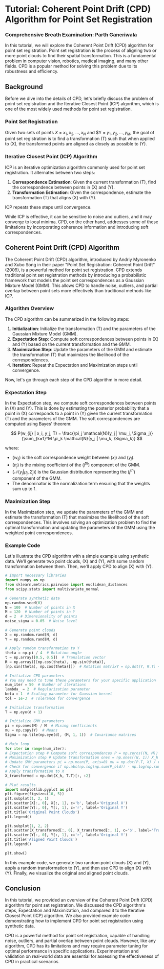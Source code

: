 
# Tutorial: Coherent Point Drift (CPD) Algorithm for Point Set Registration  
### Comprehensive Breath Examination: Parth Ganeriwala  
In this tutorial, we will explore the Coherent Point Drift (CPD) algorithm for point set registration. Point set registration is the process of aligning two or more point clouds to find their spatial transformation. This is a fundamental problem in computer vision, robotics, medical imaging, and many other fields. CPD is a popular method for solving this problem due to its robustness and efficiency.  
  
## Background  
  
Before we dive into the details of CPD, let's briefly discuss the problem of point set registration and the Iterative Closest Point (ICP) algorithm, which is one of the most widely used methods for point set registration.  
  
### Point Set Registration  
  
Given two sets of points $X$ = ${x_1, x_2, ..., x_N}$ and $Y = ${y_1, y_2, ..., y_M}$, the goal of point set registration is to find a transformation \(T\) such that when applied to \(X\), the transformed points are aligned as closely as possible to \(Y\).  
  
### Iterative Closest Point (ICP) Algorithm  
  
ICP is an iterative optimization algorithm commonly used for point set registration. It alternates between two steps:  
  
1. **Correspondence Estimation**: Given the current transformation \(T\), find the correspondence between points in \(X\) and \(Y\).  
2. **Transformation Estimation**: Given the correspondence, estimate the transformation \(T\) that aligns \(X\) with \(Y\).  
  
ICP repeats these steps until convergence.  
  
While ICP is effective, it can be sensitive to noise and outliers, and it may converge to local minima. CPD, on the other hand, addresses some of these limitations by incorporating coherence information and introducing soft correspondences.  
  
## Coherent Point Drift (CPD) Algorithm  
  
The Coherent Point Drift (CPD) algorithm, introduced by Andriy Myronenko and Xubo Song in their paper "Point Set Registration: Coherent Point Drift" (2009), is a powerful method for point set registration. CPD extends traditional point set registration methods by introducing a probabilistic framework that models the point set correspondences as a Gaussian Mixture Model (GMM). This allows CPD to handle noise, outliers, and partial overlap between point sets more effectively than traditional methods like ICP.  
  
### Algorithm Overview  
  
The CPD algorithm can be summarized in the following steps:  
  
1. **Initialization**: Initialize the transformation \(T\) and the parameters of the Gaussian Mixture Model (GMM).  
2. **Expectation Step**: Compute soft correspondences between points in \(X\) and \(Y\) based on the current transformation and the GMM.  
3. **Maximization Step**: Update the parameters of the GMM and estimate the transformation \(T\) that maximizes the likelihood of the correspondences.  
4. **Iteration**: Repeat the Expectation and Maximization steps until convergence.  
  
Now, let's go through each step of the CPD algorithm in more detail.  
  
### Expectation Step  
  
In the Expectation step, we compute soft correspondences between points in \(X\) and \(Y\). This is done by estimating the posterior probability that a point in \(X\) corresponds to a point in \(Y\) given the current transformation \(T\) and the parameters of the GMM. The soft correspondences are computed using Bayes' theorem:  
  
$$
P(w_{ij} | x_i, y_j, T) = \frac{\pi_j \mathcal{N}(y_j | \mu_j, \Sigma_j)}{\sum_{k=1}^M \pi_k \mathcal{N}(y_j | \mu_k, \Sigma_k)}  
$$
  
where:  
- $(w_{ij})$ is the soft correspondence weight between $(x_i)$ and $(y_j)$.  
- $(\pi_j)$ is the mixing coefficient of the $(j^{th})$ component of the GMM.  
- $(\mathcal{N}(y_j | \mu_j, \Sigma_j))$ is the Gaussian distribution representing the $(j^{th})$ component of the GMM.  
- The denominator is the normalization term ensuring that the weights sum up to 1.  
  
### Maximization Step  
  
In the Maximization step, we update the parameters of the GMM and estimate the transformation \(T\) that maximizes the likelihood of the soft correspondences. This involves solving an optimization problem to find the optimal transformation and updating the parameters of the GMM using the weighted point correspondences.  
  
### Example Code  
  
Let's illustrate the CPD algorithm with a simple example using synthetic data. We'll generate two point clouds, \(X\) and \(Y\), with some random transformation between them. Then, we'll apply CPD to align \(X\) with \(Y\).  
  
 ```python  
# Import necessary libraries  
import numpy as np  
from sklearn.metrics.pairwise import euclidean_distances  
from scipy.stats import multivariate_normal  
  
# Generate synthetic data  
np.random.seed(0)  
N = 100  # Number of points in X  
M = 120  # Number of points in Y  
d = 2  # Dimensionality of points  
noise_sigma = 0.05  # Noise level  
  
# Generate point clouds  
X = np.random.rand(N, d)  
Y = np.random.rand(M, d)  
  
# Apply random transformation to Y  
theta = np.pi / 4  # Rotation angle  
t = np.array([0.5, 0.5])  # Translation vector  
R = np.array([[np.cos(theta), -np.sin(theta)],  
 [np.sin(theta), np.cos(theta)]])  # Rotation matrixY = np.dot(Y, R.T) + t + np.random.randn(M, d) * noise_sigma  
  
# Initialize CPD parameters  
# You may need to tune these parameters for your specific application  
num_iter = 50  # Number of iterations  
lambda_ = 2  # Regularization parameter  
beta = 1  # Scaling parameter for Gaussian kernel  
tol = 1e-3  # Tolerance for convergence  
  
# Initialize transformation  
T = np.eye(d + 1)  
  
# Initialize GMM parameters  
pi = np.ones(M) / M  # Mixing coefficients  
mu = np.copy(Y)  # Means  
Sigma = np.tile(np.eye(d), (M, 1, 1))  # Covariance matrices  
  
# Main loop  
for iter in range(num_iter):  
 # Expectation step # Compute soft correspondences P = np.zeros((N, M)) for i in range(N): for j in range(M): P[i, j] = pi[j] * multivariate_normal.pdf(X[i], mean=mu[j], cov=Sigma[j]) P /= np.sum(P, axis=1, keepdims=True)  
 # Maximization step # Update transformation ones = np.ones((N, 1)) X_h = np.concatenate((X, ones), axis=1) Y_h = np.concatenate((Y, ones), axis=1) T = np.linalg.solve(np.dot(X_h.T, np.diag(np.sum(P, axis=1))), np.dot(X_h.T, np.dot(np.diag(np.sum(P, axis=1)), Y_h)))  
 # Update GMM parameters pi = np.mean(P, axis=0) mu = np.dot(P.T, X) / np.sum(P, axis=0, keepdims=True).T for j in range(M): diff = X - mu[j] Sigma[j] = np.dot(diff.T, np.dot(np.diag(P[:, j]), diff)) / np.sum(P[:, j])  
 # Check for convergence if np.abs(np.log(np.sum(P_old)) - np.log(np.sum(P))) < tol: break  
# Apply transformation to X  
X_transformed = np.dot(X_h, T.T)[:, :2]  
  
# Plot results  
import matplotlib.pyplot as plt  
plt.figure(figsize=(10, 5))  
plt.subplot(1, 2, 1)  
plt.scatter(X[:, 0], X[:, 1], c='b', label='Original X')  
plt.scatter(Y[:, 0], Y[:, 1], c='r', label='Original Y')  
plt.title('Original Point Clouds')  
plt.legend()  
  
plt.subplot(1, 2, 2)  
plt.scatter(X_transformed[:, 0], X_transformed[:, 1], c='b', label='Transformed X')  
plt.scatter(Y[:, 0], Y[:, 1], c='r', label='Original Y')  
plt.title('Aligned Point Clouds')  
plt.legend()  
  
plt.show()  
```  
  
In this example code, we generate two random point clouds \(X\) and \(Y\), apply a random transformation to \(Y\), and then use CPD to align \(X\) with \(Y\). Finally, we visualize the original and aligned point clouds.  
  
## Conclusion  
  
In this tutorial, we provided an overview of the Coherent Point Drift (CPD) algorithm for point set registration. We discussed the CPD algorithm's steps, Expectation and Maximization, and compared it to the Iterative Closest Point (ICP) algorithm. We also provided example code demonstrating how to implement CPD for point set registration using synthetic data.  
  
CPD is a powerful method for point set registration, capable of handling noise, outliers, and partial overlap between point clouds. However, like any algorithm, CPD has its limitations and may require parameter tuning for optimal performance in specific applications. Experimentation and validation on real-world data are essential for assessing the effectiveness of CPD in practical scenarios.